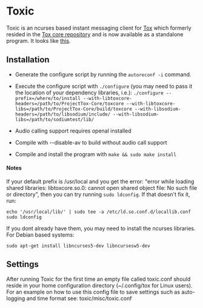 # Toxic

Toxic is an ncurses based instant messaging client for [Tox](http://tox.im) which formerly resided in the [Tox core repository](https://github.com/irungentoo/ProjectTox-Core) and is now available as a standalone program. It looks like [this](http://i.imgur.com/hL7WhVl.png).
## Installation
* Generate the configure script by running the ```autoreconf -i``` command.

* Execute the configure script with ```./configure``` (you may need to pass it the location of your dependency libraries, i.e.):
```./configure --prefix=/where/to/install --with-libtoxcore-headers=/path/to/ProjectTox-Core/toxcore --with-libtoxcore-libs=/path/to/ProjectTox-Core/build/toxcore --with-libsodium-headers=/path/to/libsodium/include/ --with-libsodium-libs=/path/to/sodiumtest/lib/ ```

* Audio calling support requires openal installed
* Compile with --disable-av to build without audio call support
* Compile and install the program with ```make && sudo make install```

#### Notes
If your default prefix is /usr/local and you get the error: "error while loading shared libraries: libtoxcore.so.0: cannot open shared object file: No such file or directory", then you can try running ```sudo ldconfig```. If that doesn't fix it, run:
```
echo '/usr/local/lib/' | sudo tee -a /etc/ld.so.conf.d/locallib.conf
sudo ldconfig
```
If you dont already have them, you may need to install the ncurses libraries. For Debian based systems:
```
sudo apt-get install libncurses5-dev libncursesw5-dev
```
## Settings
After running Toxic for the first time an empty file called toxic.conf should reside in your home configuration directory (~/.config/tox for Linux users). For an example on how to use this config file to save settings such as auto-logging and time format see: toxic/misc/toxic.conf
